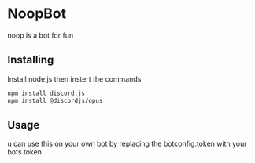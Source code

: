 # NoopBot
noop is a bot for fun

## Installing

Install node.js then instert the commands
```bash
npm install discord.js
npm install @discordjs/opus
```

## Usage

u can use this on your own bot by replacing the  botconfig.token  with your bots token

